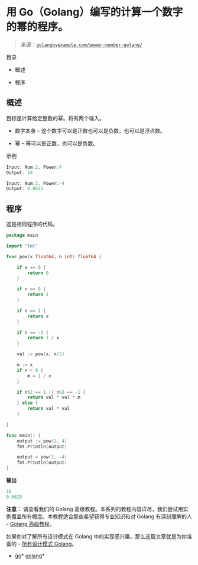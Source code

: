 <!--yml

category: 未分类

日期：2024-10-13 06:47:20

-->

# 用 Go（Golang）编写的计算一个数字的幂的程序。

> 来源：[`golangbyexample.com/power-number-golang/`](https://golangbyexample.com/power-number-golang/)

目录

+   概述

+   程序

## **概述**

目标是计算给定整数的幂。将有两个输入。

+   数字本身 – 这个数字可以是正数也可以是负数，也可以是浮点数。

+   幂 – 幂可以是正数，也可以是负数。

示例

```go
Input: Num:2, Power:4
Output: 16

Input: Num:2, Power:-4
Output: 0.0625
```

## **程序**

这是相同程序的代码。

```go
package main

import "fmt"

func pow(x float64, n int) float64 {

	if x == 0 {
		return 0
	}

	if n == 0 {
		return 1
	}

	if n == 1 {
		return x
	}

	if n == -1 {
		return 1 / x
	}

	val := pow(x, n/2)

	m := x
	if n < 0 {
		m = 1 / x
	}

	if n%2 == 1 || n%2 == -1 {
		return val * val * m
	} else {
		return val * val
	}

}

func main() {
	output := pow(2, 4)
	fmt.Println(output)

	output = pow(2, -4)
	fmt.Println(output)
}
```

**输出**

```go
16
0.0625
```

**注意：** 请查看我们的 Golang 高级教程。本系列的教程内容详尽，我们尝试用实例覆盖所有概念。本教程适合那些希望获得专业知识和对 Golang 有深刻理解的人 - [Golang 高级教程](https://golangbyexample.com/golang-comprehensive-tutorial/)。

如果你对了解所有设计模式在 Golang 中的实现感兴趣，那么这篇文章就是为你准备的 - [所有设计模式 Golang](https://golangbyexample.com/all-design-patterns-golang/)。

+   [go](https://golangbyexample.com/tag/go/)*   [golang](https://golangbyexample.com/tag/golang/)*
